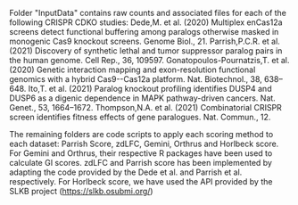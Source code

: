 Folder "InputData" contains raw counts and associated files for each of the following CRISPR CDKO studies:
Dede,M. et al. (2020) Multiplex enCas12a screens detect functional buffering among paralogs otherwise masked in monogenic Cas9 knockout screens. Genome Biol., 21.
Parrish,P.C.R. et al. (2021) Discovery of synthetic lethal and tumor suppressor paralog pairs in the human genome. Cell Rep., 36, 109597.
Gonatopoulos-Pournatzis,T. et al. (2020) Genetic interaction mapping and exon-resolution functional genomics with a hybrid Cas9--Cas12a platform. Nat. Biotechnol., 38, 638–648.
Ito,T. et al. (2021) Paralog knockout profiling identifies DUSP4 and DUSP6 as a digenic dependence in MAPK pathway-driven cancers. Nat. Genet., 53, 1664–1672.
Thompson,N.A. et al. (2021) Combinatorial CRISPR screen identifies fitness effects of gene paralogues. Nat. Commun., 12.

The remaining folders are code scripts to apply each scoring method to each dataset: Parrish Score, zdLFC, Gemini, Orthrus and Horlbeck score. 
For Gemini and Orthrus, their respective R packages have been used to calculate GI scores. 
zdLFC and Parrish score has been implemented by adapting the code provided by the Dede et al. and Parrish et al. respectively.
For Horlbeck score, we have used the API provided by the SLKB project (https://slkb.osubmi.org/) 
